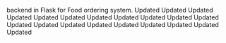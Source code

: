 backend in Flask for Food ordering system.
Updated
Updated
Updated
Updated
Updated
Updated
Updated
Updated
Updated
Updated
Updated
Updated
Updated
Updated
Updated
Updated
Updated
Updated
Updated
Updated
